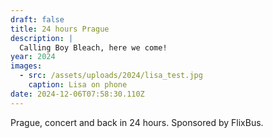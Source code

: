 ```yaml
---
draft: false
title: 24 hours Prague
description: |
  Calling Boy Bleach, here we come!
year: 2024
images:
  - src: /assets/uploads/2024/lisa_test.jpg
    caption: Lisa on phone
date: 2024-12-06T07:58:30.110Z
---
```


Prague, concert and back in 24 hours. Sponsored by FlixBus.

